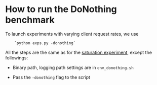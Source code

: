 # How to run the DoNothing benchmark

To launch experiments with varying client request rates, we use 

        `python exps.py -donothing` 

All the steps are the same as for the [saturation experiment](saturation_exps.md), except the followings:

+ Binary path, logging path settings are in `env_donothing.sh`

+ Pass the `-donothing` flag to the script 
